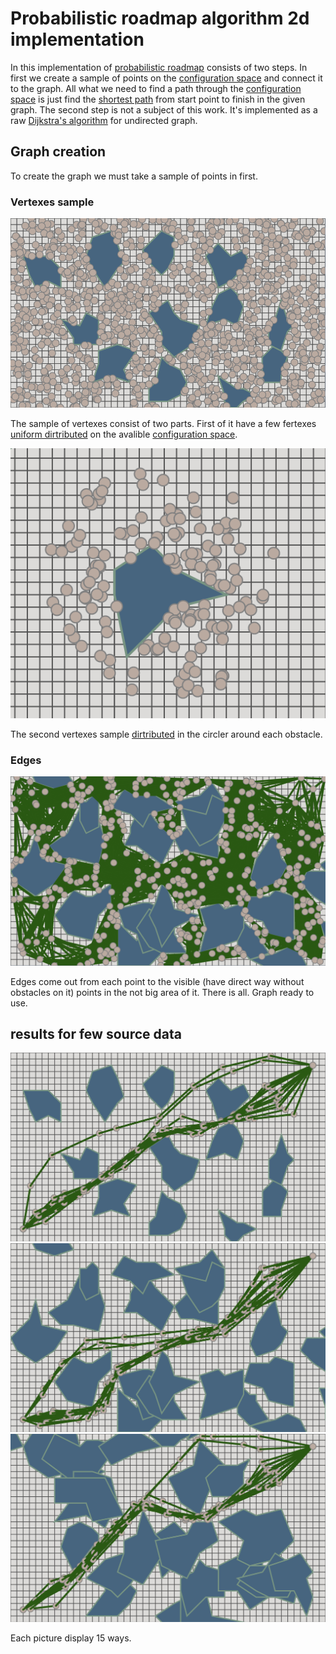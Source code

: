 # Probabilistic roadmap algorithm 2d implementation
In this implementation of [probabilistic roadmap](https://en.wikipedia.org/wiki/Probabilistic_roadmap) consists of two steps. In first we create a sample of points on the [configuration space](https://en.wikipedia.org/wiki/Configuration_space) and connect it to the graph. All what we need to find a path through the [configuration space](https://en.wikipedia.org/wiki/Configuration_space) is just find the [shortest path](https://en.wikipedia.org/wiki/Shortest_path_problem) from start point to finish in the given graph. The second step is not a subject of this work. It's implemented as a raw [Dijkstra's algorithm](https://en.wikipedia.org/wiki/Dijkstra%27s_algorithm) for undirected graph.
## Graph creation
To create the graph we must take a sample of points in first.
### Vertexes sample
![Points shuffle](https://raw.githubusercontent.com/BOPOHOB/ProbabilisticRoadmap/master/exemplification/shuffle.png)

The sample of vertexes consist of two parts. First of it have a few fertexes [uniform dirtributed](https://en.wikipedia.org/wiki/Uniform_distribution_(continuous)) on the avalible [configuration space](https://en.wikipedia.org/wiki/Configuration_space).

![Points close to obstacle](https://raw.githubusercontent.com/BOPOHOB/ProbabilisticRoadmap/master/exemplification/circle.png) 

The second vertexes sample [dirtributed](https://en.wikipedia.org/wiki/Uniform_distribution_(continuous)) in the circler around each obstacle.

### Edges
![Graph](https://raw.githubusercontent.com/BOPOHOB/ProbabilisticRoadmap/master/exemplification/graph.png) 

Edges come out from each point to the visible (have direct way without obstacles on it) points in the not big area of it. There is all. Graph ready to use.

## results for few source data
![solve to spars obstacles set](https://raw.githubusercontent.com/BOPOHOB/ProbabilisticRoadmap/master/exemplification/spars.png) 
![solve to regular obstacles set](https://raw.githubusercontent.com/BOPOHOB/ProbabilisticRoadmap/master/exemplification/regular.png) 
![solve to dense obstacles set](https://raw.githubusercontent.com/BOPOHOB/ProbabilisticRoadmap/master/exemplification/dense.png) 

Each picture display 15 ways.
